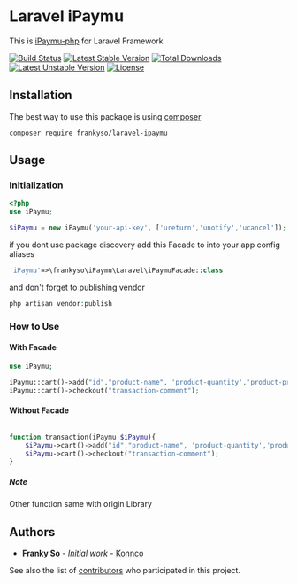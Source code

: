 Laravel iPaymu
==============
This is [iPaymu-php](https://github.com/frankyso/iPaymu) for Laravel Framework

[![Build Status](https://travis-ci.org/frankyso/laravel-ipaymu.svg?branch=master)](https://travis-ci.org/frankyso/laravel-ipaymu)
[![Latest Stable Version](https://poser.pugx.org/frankyso/laravel-ipaymu/v/stable)](https://packagist.org/packages/frankyso/laravel-ipaymu)
[![Total Downloads](https://poser.pugx.org/frankyso/laravel-ipaymu/downloads)](https://packagist.org/packages/frankyso/laravel-ipaymu)
[![Latest Unstable Version](https://poser.pugx.org/frankyso/laravel-ipaymu/v/unstable)](https://packagist.org/packages/frankyso/laravel-ipaymu)
[![License](https://poser.pugx.org/frankyso/laravel-ipaymu/license)](https://packagist.org/packages/frankyso/laravel-ipaymu)

## Installation
The best way to use this package is using [composer](https://getcomposer.org/)
```
composer require frankyso/laravel-ipaymu
```

## Usage

### Initialization
```php
<?php
use iPaymu;

$iPaymu = new iPaymu('your-api-key', ['ureturn','unotify','ucancel']);
```

if you dont use package discovery add this Facade to into your app config aliases
```php
'iPaymu'=>\frankyso\iPaymu\Laravel\iPaymuFacade::class
```

and don't forget to publishing vendor 
```php
php artisan vendor:publish
```

### How to Use

#### With Facade
```php
use iPaymu;

iPaymu::cart()->add("id","product-name", 'product-quantity','product-price');
iPaymu::cart()->checkout("transaction-comment");
```

#### Without Facade
```php

function transaction(iPaymu $iPaymu){
    $iPaymu->cart()->add("id","product-name", 'product-quantity','product-price');
    $iPaymu->cart()->checkout("transaction-comment");
}
```

##### Note
Other function same with origin Library

## Authors

* **Franky So** - *Initial work* - [Konnco](https://github.com/konnco)

See also the list of [contributors](https://github.com/frankyso/iPaymu-laravel/contributors) who participated in this project.

